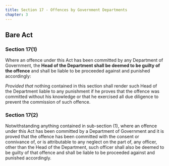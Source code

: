 ```yaml
---
title: Section 17 - Offences by Government Departments
chapter: 3
---
```


## Bare Act 

### Section 17(1) 

Where an offence under this Act has been committed by any Department of Government, the **Head of the Department shall be deemed to be guilty of the offence** and shall be liable to be proceeded against and punished accordingly:

*Provided that* nothing contained in this section shall render such Head of the Department liable to any punishment if he proves that the offence was committed without his knowledge or that he exercised all due diligence to prevent the commission of such offence.

### Section 17(2) 

Notwithstanding anything contained in sub-section (1), where an offence under this Act has been committed by a Department of Government and it is proved that the offence has been committed with the consent or connivance of, or is attributable to any neglect on the part of, any officer, other than the Head of the Department, such officer shall also be deemed to be guilty of that offence and shall be liable to be proceeded against and punished accordingly.

